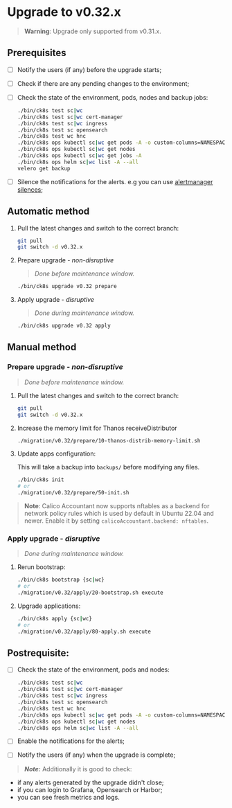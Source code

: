 # Upgrade to v0.32.x

> **Warning**: Upgrade only supported from v0.31.x.

<!--
Notice to developers on writing migration steps:

- Migration steps:
  - are written per minor version and placed in a subdirectory of the migration directory with the name `vX.Y/`,
  - are written to be idempotent and usable no matter which patch version you are upgrading from and to,
  - are documented in this document to be able to run them manually,
  - are divided into prepare and apply steps:
    - Prepare steps:
      - are placed in the `prepare/` directory,
      - may **only** modify the configuration of the environment,
      - may **not** modify the state of the environment,
      - steps are run in order of their names use two digit prefixes.
    - Apply steps:
      - are placed in the `apply/` directory,
      - may **only** modify the state of the environment,
      - may **not** modify the configuration of the environment,
      - are run in order of their names use two digit prefixes,
      - are run with the argument `execute` on upgrade and should return 1 on failure and 2 on successful internal rollback,
      - are rerun with the argument `rollback` on execute failure and should return 1 on failure.

For prepare the init step is given.
For apply the bootstrap and the apply steps are given, it is expected that releases upgraded in custom steps are excluded from the apply step.

Upgrades of components that are dependent on each other should be done within the same snippet to easily manage the upgrade to a working state and to be able to rollback to a working state.

Steps should use the `scripts/migration/lib.sh` which will provide helper functions, see the file for available helper functions.
This script expects the `ROOT` environment variable to be set pointing to the root of the repository.
As with all scripts in this repository `CK8S_CONFIG_PATH` is expected to be set.
-->

## Prerequisites

- [ ] Notify the users (if any) before the upgrade starts;
- [ ] Check if there are any pending changes to the environment;
- [ ] Check the state of the environment, pods, nodes and backup jobs:

    ```bash
    ./bin/ck8s test sc|wc
    ./bin/ck8s test sc|wc cert-manager
    ./bin/ck8s test sc|wc ingress
    ./bin/ck8s test sc opensearch
    ./bin/ck8s test wc hnc
    ./bin/ck8s ops kubectl sc|wc get pods -A -o custom-columns=NAMESPACE:metadata.namespace,POD:metadata.name,READY-false:status.containerStatuses[*].ready,REASON:status.containerStatuses[*].state.terminated.reason | grep false | grep -v Completed
    ./bin/ck8s ops kubectl sc|wc get nodes
    ./bin/ck8s ops kubectl sc|wc get jobs -A
    ./bin/ck8s ops helm sc|wc list -A --all
    velero get backup
    ```

- [ ] Silence the notifications for the alerts. e.g you can use [alertmanager silences](https://prometheus.io/docs/alerting/latest/alertmanager/#silences);

## Automatic method

1. Pull the latest changes and switch to the correct branch:

    ```bash
    git pull
    git switch -d v0.32.x
    ```

1. Prepare upgrade - *non-disruptive*

    > *Done before maintenance window.*

    ```bash
    ./bin/ck8s upgrade v0.32 prepare
    ```

1. Apply upgrade - *disruptive*

    > *Done during maintenance window.*

    ```bash
    ./bin/ck8s upgrade v0.32 apply
    ```

## Manual method

### Prepare upgrade - *non-disruptive*

> *Done before maintenance window.*

1. Pull the latest changes and switch to the correct branch:

    ```bash
    git pull
    git switch -d v0.32.x
    ```

1. Increase the memory limit for Thanos receiveDistributor

    ```bash
    ./migration/v0.32/prepare/10-thanos-distrib-memory-limit.sh
    ```

1. Update apps configuration:

    This will take a backup into `backups/` before modifying any files.

    ```bash
    ./bin/ck8s init
    # or
    ./migration/v0.32/prepare/50-init.sh
    ```

> **Note**: Calico Accountant now supports nftables as a backend for network policy rules which is used by default in Ubuntu 22.04 and newer.
> Enable it by setting `calicoAccountant.backend: nftables`.

### Apply upgrade - *disruptive*

> *Done during maintenance window.*

1. Rerun bootstrap:

    ```bash
    ./bin/ck8s bootstrap {sc|wc}
    # or
    ./migration/v0.32/apply/20-bootstrap.sh execute
    ```

1. Upgrade applications:

    ```bash
    ./bin/ck8s apply {sc|wc}
    # or
    ./migration/v0.32/apply/80-apply.sh execute
    ```

## Postrequisite:

- [ ] Check the state of the environment, pods and nodes:

    ```bash
    ./bin/ck8s test sc|wc
    ./bin/ck8s test sc|wc cert-manager
    ./bin/ck8s test sc|wc ingress
    ./bin/ck8s test sc opensearch
    ./bin/ck8s test wc hnc
    ./bin/ck8s ops kubectl sc|wc get pods -A -o custom-columns=NAMESPACE:metadata.namespace,POD:metadata.name,READY-false:status.containerStatuses[*].ready,REASON:status.containerStatuses[*].state.terminated.reason | grep false | grep -v Completed
    ./bin/ck8s ops kubectl sc|wc get nodes
    ./bin/ck8s ops helm sc|wc list -A --all
    ```

- [ ] Enable the notifications for the alerts;
- [ ] Notify the users (if any) when the upgrade is complete;

> **_Note:_** Additionally it is good to check:

- if any alerts generated by the upgrade didn't close;
- if you can login to Grafana, Opensearch or Harbor;
- you can see fresh metrics and logs.
